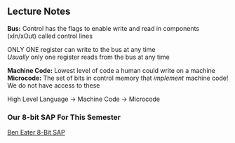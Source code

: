 ## Lecture Notes
**Bus:** Control has the flags to enable write and
read in components (xIn/xOut) called control lines

ONLY ONE register can write to the bus at any time  
*Usually* only one register reads from the bus at any time  

**Machine Code:** Lowest level of code a human could write
on a machine  
**Microcode:** The set of bits in control memory that
*implement* machine code! We do not have access to these  

High Level Language -> Machine Code -> Microcode  

### Our 8-bit SAP For This Semester
[Ben Eater 8-Bit SAP](https://eater.net/8bit)  
